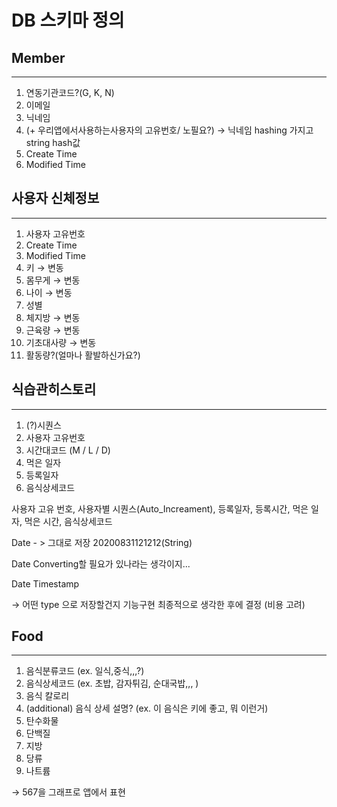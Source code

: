 # DB 스키마 정의

## Member

---

1. 연동기관코드?(G, K, N)
2. 이메일 
3. 닉네임
4. (+ 우리앱에서사용하는사용자의 고유번호/ 노필요?) → 닉네임 hashing 가지고 string hash값
5. Create Time
6. Modified Time

## 사용자 신체정보

---

1. 사용자 고유번호
2. Create Time
3. Modified Time
4. 키 → 변동
5. 몸무게 → 변동
6. 나이 → 변동
7. 성별
8. 체지방 → 변동
9. 근육량 → 변동
10. 기초대사량 → 변동
11. 활동량?(얼마나 활발하신가요?)

## 식습관히스토리

---

1. (?)시퀀스
2. 사용자 고유번호
3. 시간대코드 (M / L / D)
4. 먹은 일자 
5. 등록일자
6. 음식상세코드

사용자 고유 번호, 사용자별 시퀀스(Auto_Increament), 등록일자, 등록시간, 먹은 일자, 먹은 시간, 음식상세코드

Date - > 그대로 저장 20200831121212(String) 

Date Converting할 필요가 있나라는 생각이지...

Date Timestamp

→ 어떤 type 으로 저장할건지 기능구현 최종적으로 생각한 후에 결정 (비용 고려)

## Food

---

1. 음식분류코드 (ex. 일식,중식,,,?)
2. 음식상세코드 (ex. 초밥, 감자튀김, 순대국밥,,, )
3. 음식 칼로리
4. (additional) 음식 상세 설명? (ex. 이 음식은 키에 좋고, 뭐 이런거)
5. 탄수화물
6. 단백질
7. 지방
8. 당류
9. 나트륨

→ 567을 그래프로 앱에서 표현